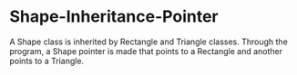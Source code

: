 # Shape-Inheritance-Pointer
A Shape class is inherited by Rectangle and Triangle classes.  Through the program, a Shape pointer is made that points to a Rectangle and another points to a Triangle.
